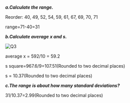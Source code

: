 ***a.Calculate the range.***

  Reorder: 40, 49, 52, 54, 59, 61, 67, 69, 70, 71

  range=71-40=31
  
***b.Calculate average x and s.***

  ![Q3](https://github.com/user-attachments/assets/232d7093-13d7-451e-8cb3-2687db88b447)
  
  average x = 592/10 = 59.2
  
  s square=967.6/9=107.51(Rounded to two decimal places)
  
  s = 10.37(Rounded to two decimal places)

***c.The range is about how many standard deviations?***

  31/10.37=2.99(Rounded to two decimal places)
